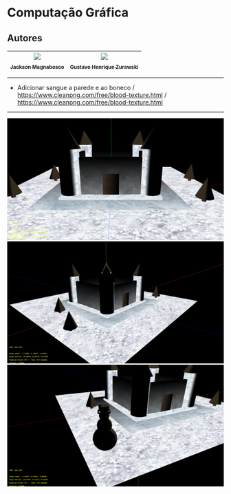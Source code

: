Computação Gráfica
===============================================

## Autores

  | [<img src="https://avatars1.githubusercontent.com/u/46221221?s=460&u=0d161e390cdad66e925f3d52cece6c3e65a23eb2&v=4" width=115><br><sub>Jackson Magnabosco</sub>](https://github.com/jacksonn455) | [<img src="https://avatars1.githubusercontent.com/u/47832168?s=460&v=4" width=115><br><sub>Gustavo Henrique Zurawski</sub>]() |
  | :---: | :---: |
--------------------

- Adicionar sangue a parede e ao boneco / https://www.cleanpng.com/free/blood-texture.html / https://www.cleanpng.com/free/blood-texture.html

--------------------
![](https://github.com/jacksonn455/computacao-grafica/blob/master/img2.png)
![](https://github.com/jacksonn455/computacao-grafica/blob/master/img1.jpg)
![](https://github.com/jacksonn455/computacao-grafica/blob/master/img3.png)
